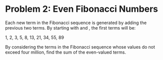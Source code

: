 # Problem 2: Even Fibonacci Numbers
Each new term in the Fibonacci sequence is generated by adding the previous two terms. By starting with  and , the first  terms will be:

1, 2, 3, 5, 8, 13, 21, 34, 55, 89

By considering the terms in the Fibonacci sequence whose values do not exceed four million, find the sum of the even-valued terms.